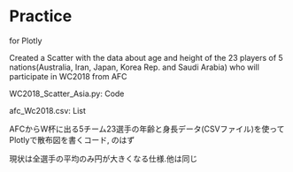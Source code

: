 # Practice
for Plotly

Created a Scatter with the data about age and height of the 23 players of 5 nations(Australia, Iran, Japan, Korea Rep. and Saudi Arabia) who will participate in WC2018 from AFC

WC2018_Scatter_Asia.py: Code

afc_Wc2018.csv: List

AFCからW杯に出る5チーム23選手の年齢と身長データ(CSVファイル)を使ってPlotlyで散布図を書くコード, のはず

現状は全選手の平均のみ円が大きくなる仕様.他は同じ
